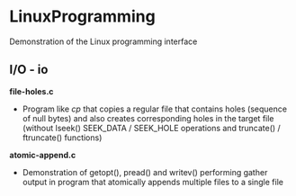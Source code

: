 # LinuxProgramming
Demonstration of the Linux programming interface

## I/O - io
**file-holes.c**
- Program like *cp* that copies a regular file that contains holes (sequence of null bytes) and also creates corresponding holes in the target file (without lseek() SEEK_DATA / SEEK_HOLE operations and truncate() / ftruncate() functions)

**atomic-append.c**
- Demonstration of getopt(), pread() and writev() performing gather output in program that atomically appends multiple files to a single file

